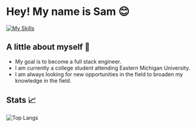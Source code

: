 

# Hey! My name is Sam 😊
[![My Skills](https://skillicons.dev/icons?i=html,css,js,cs,sass,ts,git,github,bootstrap,nodejs,figma,ps,react,py,discord,jquery,powershell,vscode,svg,md,twitter,instagram,linux,ubuntu)](https://skillicons.dev)



## A little about myself 🔑
- My goal is to become a full stack engineer.
- I am currently a college student attending Eastern Michigan University.
- I am always looking for new opportunities in the field to broaden my knowledge in the field.

## Stats 📈
![Top Langs](https://github-readme-stats.vercel.app/api/top-langs/?username=TrustierSquid&layout=compact&theme=radical)
